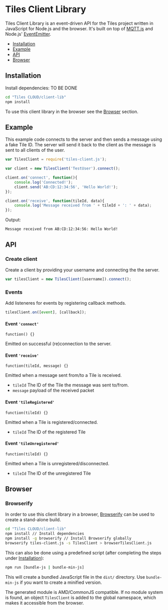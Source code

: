 # Tiles Client Library

Tiles Client Library is an event-driven API for the Tiles project written in JavaScript for Node.js and the browser. It's built on top of [MQTT.js](https://github.com/mqttjs/MQTT.js) and Node.js' [EventEmitter](https://github.com/Gozala/events).

* [Installation](#Installation)
* [Example](#Example)
* [API](#API)
* [Browser](#Browser)

<a name="Installation"></a>
## Installation

Install dependencies:  TO BE DONE
```sh
cd "Tiles CLOUD/client-lib"
npm install
```

To use this client library in the browser see the [Browser](#Browser) section.

<a name="Example"></a>
## Example

This example code connects to the server and then sends a message using a fake Tile ID.
The server will send it back to the client as the message is sent to all clients of the user.

```js
var TilesClient = require('tiles-client.js');

var client = new TilesClient('TestUser').connect();

client.on('connect', function(){
	console.log('Connected!');
	client.send('AB:CD:12:34:56', 'Hello World!');
});

client.on('receive', function(tileId, data){
	console.log('Message received from ' + tileId + ': ' + data);
});
```

Output:
```
Message received from AB:CD:12:34:56: Hello World!
```

<a name="API"></a>
## API

### Create client
Create a client by providing your username and connecting the the server.
```javascript
var tilesClient = new TilesClient([username]).connect();
```

### Events

Add listeneres for events by registering callback methods.
```javascript
tilesClient.on([event], [callback]);
```

#### Event `'connect'`

`function() {}`

Emitted on successful (re)connection to the server.

#### Event `'receive'`

`function(tileId, message) {}`

Emitted when a message sent from/to a Tile is received.
* `tileId` The ID of the Tile the message was sent to/from.
* `message` payload of the received packet

#### Event `'tileRegistered'`

`function(tileId) {}`

Emitted when a Tile is registered/connected.
* `tileId` The ID of the registered Tile

#### Event `'tileUnregistered'`

`function(tileId) {}`

Emitted when a Tile is unregistered/disconnected.
* `tileId` The ID of the unregistered Tile

<a name="Browser"></a>
## Browser

### Browserify

In order to use this client library in a browser, [Browserify](https://github.com/substack/node-browserify) can be used to create a stand-alone build.

```sh
cd "Tiles CLOUD/client-lib"
npm install // Install dependencies
npm install -g browserify // Install Browserify globally
browserify tiles-client.js -s TilesClient > browserTilesClient.js
```

This can also be done using a predefined script (after completing the steps under [Installation](#Installation)):

```sh
npm run [bundle-js | bundle-min-js]
```

This will create a bundled JavaScript file in the ``dist/`` directory. Use ``bundle-min-js`` if you want to create a minified version.

The generated module is AMD/CommonJS compatible. If no module system is found, an object ``TilesClient`` is added to the global namespace, which makes it accessible from the browser.
